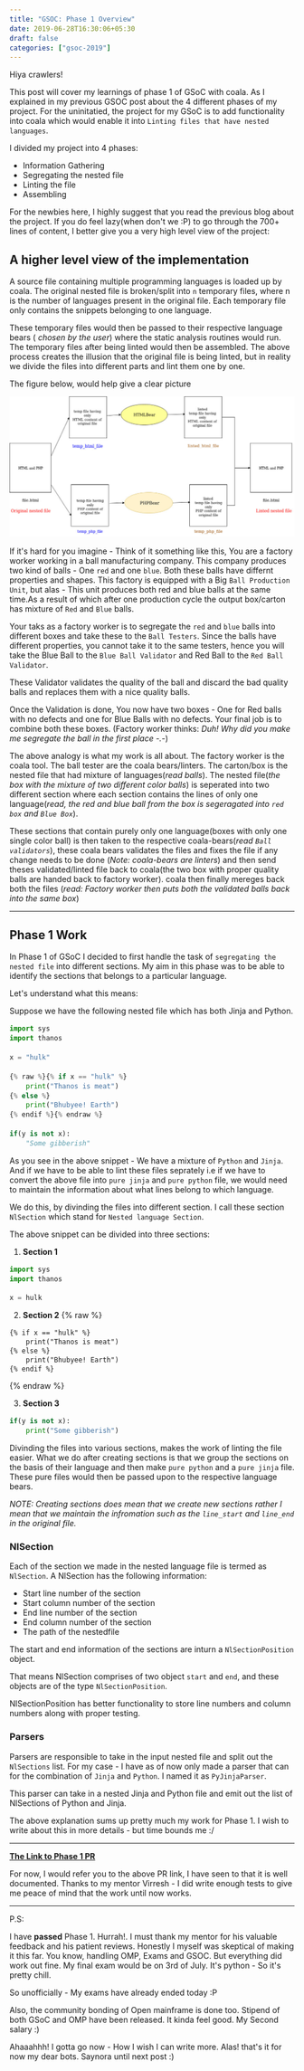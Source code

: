 ```yaml
---
title: "GSOC: Phase 1 Overview"
date: 2019-06-28T16:30:06+05:30
draft: false
categories: ["gsoc-2019"]
---
```


Hiya crawlers!

This post will cover my learnings of phase 1 of GSoC with coala. As I explained
in my previous GSOC post about the 4 different phases of my project. For the
uninitatied, the project for my GSoC is to add functionality into coala which
would enable it into `Linting files that have nested languages`.

I divided my project into 4 phases:
* Information Gathering
* Segregating the nested file
* Linting the file
* Assembling

For the newbies here, I highly suggest that you read the previous blog about
the project. If you do feel lazy(when don't we :P) to go through the 700+ lines 
of content, I better give you a very high level view of the project:

## A higher level view of the implementation

A source file containing multiple programming languages is loaded up by coala. 
The original nested file is broken/split into `n` temporary files, where n is
the number of languages present in the original file. Each temporary file only
contains the snippets belonging to one language. 

These temporary files would then be passed to their respective language bears 
( _chosen by the user_) where the static analysis routines would run. The
temporary files after being linted would then be assembled. 
The above process creates the illusion that the original file is being linted, 
but in reality we divide the files into different parts and lint them one by 
one.

The figure below, would help give a clear picture

![higher_level_view](/images/4-gsoc-overview-nested-languages/high_level_view_handle_nested.jpg)

If it's hard for you imagine - Think of it something like this, You are a 
factory worker working in a ball manufacturing company. This company produces
two kind of balls - One `red` and one `blue`.  Both these balls have differnt 
properties and shapes. This factory is equipped with a Big `Ball Production Unit`,
but alas - This unit produces both red and blue balls at the same time.As a 
result of which after one production cycle the output box/carton has mixture of 
`Red` and `Blue` balls.

Your taks as a factory worker is to segregate the `red` and `blue` balls into 
different boxes and take these to the `Ball Testers`. Since the balls have
different properties, you cannot take it to the same testers, hence you will
take the Blue Ball to the `Blue Ball Validator` and Red Ball to the 
`Red Ball Validator`.

These Validator validates the quality of the ball and discard the bad quality 
balls and replaces them with a nice quality balls.

Once the Validation is done, You now have two boxes - One for Red balls with no
defects and one for Blue Balls with no defects. Your final job is to combine
both these boxes. (Factory worker thinks: _Duh! Why did you make me segregate 
the ball in the first place -.-_)

The above analogy is what my work is all about. The factory worker is the 
coala tool. The ball tester are the coala bears/linters. The carton/box is the
nested file that had mixture of languages(_read balls_). The nested file(_the 
box with the mixture of two different color balls_) is seperated into two different
section where each section contains the lines of only one language(_read, the 
red and blue ball from the box is segeragated into `red box` and `Blue Box`_). 

These sections that contain purely only one language(boxes with only one single 
color ball) is then taken to the respective coala-bears(_read `Ball validators`_),
these coala bears validates the files and fixes the file if any change needs to be 
done (_Note: coala-bears are linters_) and then send theses validated/linted
file back to coala(the  two box with proper quality balls are handed back to
factory worker). coala then finally mereges back both the files (_read: Factory
worker then puts both the validated balls back into the same box_)

-------------------------------------------------------------------------------

## Phase 1 Work

In Phase 1 of GSoC I decided to first handle the task of `segregating the nested
file` into different sections. My aim in this phase was to be able to
identify the sections that belongs to a particular language. 

Let's understand what this means:

Suppose we have the following nested file which has both Jinja and Python.

```python
import sys
import thanos

x = "hulk"

{% raw %}{% if x == "hulk" %}
	print("Thanos is meat") 
{% else %}
	print("Bhubyee! Earth")
{% endif %}{% endraw %}

if(y is not x):
	"Some gibberish"
```

As you see in the above snippet - We have a mixture of `Python` and `Jinja`. And
if we have to be able to lint these files seprately i.e if we have to convert
the above file into `pure jinja` and `pure python` file, we would need to 
maintain the information about what lines belong to which language.

We do this, by divinding the files into different section. I call these section
`NlSection` which stand for `Nested language Section`.

The above snippet can be divided into three sections:

1. __Section 1__

```python
import sys
import thanos

x = hulk

```

2. __Section 2__
{% raw %}
```
{% if x == "hulk" %}
	print("Thanos is meat") 
{% else %}
	print("Bhubyee! Earth")
{% endif %}
```
{% endraw %}


3. __Section 3__

```python
if(y is not x):
	print("Some gibberish")
```

Divinding the files into various sections, makes the work of linting the file
easier. What we do after creating sections is that we group the sections on the
basis of their language and then make `pure python` and a `pure jinja` file.
These pure files would then be passed upon to the respective language bears.

_NOTE: Creating sections does mean that we create new sections rather I mean that
we maintain the infromation such as the `line_start` and `line_end` in the 
original file._ 

### NlSection

Each of the section we made in the nested language file is termed as `NlSection`.
A NlSection has the following information:
* Start line number of the section
* Start column number of the section
* End line number of the section
* End column number of the section
* The path of the nestedfile

The start and end information of the sections are inturn a `NlSectionPosition`
object. 

That means NlSection comprises of two object `start` and `end`, and these objects
are of the type `NlSectionPosition`.

NlSectionPosition has better functionality to store line numbers and column
numbers along with proper testing.

### Parsers

Parsers are responsible to take in the input nested file and split out the 
`NlSections` list. For my case - I have as of now only made a parser that can for
the combination of `Jinja` and `Python`. I named it as `PyJinjaParser`.

This parser can take in a nested Jinja and Python file and emit out the list
of NlSections of Python and Jinja.

The above explanation sums up pretty much my work for Phase 1. I wish to write
about this in more details - but time bounds me :/

------------------------------------------------------------------------------

[__The Link to Phase 1 PR__](https://github.com/Naveenaidu/coala/pull/2)

For now, I would refer you to the above PR link, I have seen to that it is well
documented. Thanks to my mentor Virresh - I did write enough tests to give
me peace of mind that the work until now works.

-----------------------------------------------------------------------------

P.S:

I have __passed__ Phase 1. Hurrah!. I must thank my mentor for his valuable
feedback and his patient reviews. Honestly I myself was skeptical of making it
this far. You know, handling OMP, Exams and GSOC. But everything did work out
fine. My final exam would be on 3rd of July. It's python - So it's pretty chill.

So unofficially - My exams have already ended today :P

Also, the community bonding of Open mainframe is done too. Stipend of both
GSoC and OMP have been released. It kinda feel good. My Second salary :)

Ahaaahhh! I gotta go now - How I wish I can write more. Alas! that's it for
now my dear bots. Saynora until next post :)
